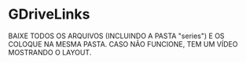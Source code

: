 # GDriveLinks
BAIXE TODOS OS ARQUIVOS (INCLUINDO A PASTA "series") E OS COLOQUE NA MESMA PASTA. 
CASO NÃO FUNCIONE, TEM UM VÍDEO MOSTRANDO O LAYOUT.
